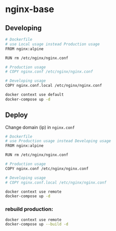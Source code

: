 # nginx-base

## Developing

```bash
# Dockerfile
# use Local usage instead Production usage
FROM nginx:alpine

RUN rm /etc/nginx/nginx.conf

# Production usage
# COPY nginx.conf /etc/nginx/nginx.conf

# Developing usage
COPY nginx.conf.local /etc/nginx/nginx.conf
```

```bash
docker context use default
docker-compose up -d
```

## Deploy

Change domain (ip) in `nginx.conf`

```bash
# Dockerfile
# use Production usage instead Developing usage
FROM nginx:alpine

RUN rm /etc/nginx/nginx.conf

# Production usage
COPY nginx.conf /etc/nginx/nginx.conf

# Developing usage
# COPY nginx.conf.local /etc/nginx/nginx.conf
```

```bash
docker context use remote
docker-compose up -d
```

### rebuild production:

```bash
docker context use remote
docker-compose up --build -d
```
